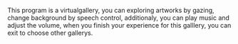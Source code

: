 This program is a virtualgallery, you can exploring artworks by gazing, change background by speech control, additionaly, you can play music and adjust the volume, when you finish your experience for this galllery, you can exit to choose other gallerys.
